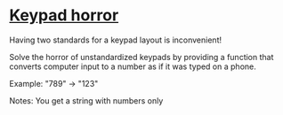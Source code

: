 # [Keypad horror](https://www.codewars.com/kata/5572392fee5b0180480001ae) #

Having two standards for a keypad layout is inconvenient!

Solve the horror of unstandardized keypads by providing a function that converts computer input to a number as if it was typed on a phone.

Example:
"789" -> "123"

Notes:
You get a string with numbers only
